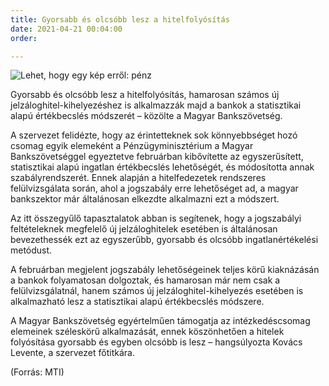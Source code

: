 ```yaml
---
title: Gyorsabb és olcsóbb lesz a hitelfolyósítás
date: 2021-04-21 00:04:00
order: 

---
```

![Lehet, hogy egy kép erről: pénz](https://scontent-vie1-1.xx.fbcdn.net/v/t1.6435-9/176597346_1193085624457607_3301397505784107478_n.png?_nc_cat=103&ccb=1-3&_nc_sid=730e14&_nc_ohc=vNqBwcgB9MgAX-e226L&tn=wbKksBN9-ubuSJp5&_nc_ht=scontent-vie1-1.xx&oh=9fcc4629d9b5fb2b93ea3811ddf144ce&oe=60D2E9E5)

Gyorsabb és olcsóbb lesz a hitelfolyósítás, hamarosan számos új jelzáloghitel-kihelyezéshez is alkalmazzák majd a bankok a statisztikai alapú értékbecslés módszerét – közölte a Magyar Bankszövetség.

A szervezet felidézte, hogy az érintetteknek sok könnyebbséget hozó csomag egyik elemeként a Pénzügyminisztérium a Magyar Bankszövetséggel egyeztetve februárban kibővítette az egyszerűsített, statisztikai alapú ingatlan értékbecslés lehetőségét, és módosította annak szabályrendszerét. Ennek alapján a hitelfedezetek rendszeres felülvizsgálata során, ahol a jogszabály erre lehetőséget ad, a magyar bankszektor már általánosan elkezdte alkalmazni ezt a módszert.

Az itt összegyűlő tapasztalatok abban is segítenek, hogy a jogszabályi feltételeknek megfelelő új jelzáloghitelek esetében is általánosan bevezethessék ezt az egyszerűbb, gyorsabb és olcsóbb ingatlanértékelési metódust.

A februárban megjelent jogszabály lehetőségeinek teljes körű kiaknázásán a bankok folyamatosan dolgoztak, és hamarosan már nem csak a felülvizsgálatnál, hanem számos új jelzáloghitel-kihelyezés esetében is alkalmazható lesz a statisztikai alapú értékbecslés módszere.

A Magyar Bankszövetség egyértelműen támogatja az intézkedéscsomag elemeinek széleskörű alkalmazását, ennek köszönhetően a hitelek folyósítása gyorsabb és egyben olcsóbb is lesz – hangsúlyozta Kovács Levente, a szervezet főtitkára.

(Forrás: MTI)
